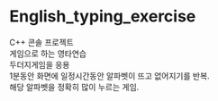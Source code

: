 #  English_typing_exercise

C++ 콘솔 프로젝트<br>
게임으로 하는 영타연습<br>
두더지게임을 응용<br>
1분동안 화면에 일정시간동안 알파벳이 뜨고 없어지기를 반복.<br>
해당 알파벳을 정확히 많이 누르는 게임.<br>
